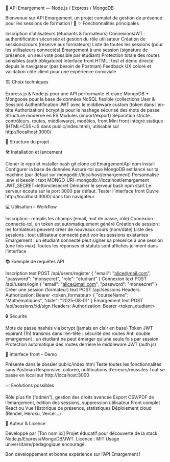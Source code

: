 📝 API Emargement — Node.js / Express / MongoDB

Bienvenue sur API Emargement, un projet complet de gestion de présence pour les sessions de formation ! 🚀
✨ Fonctionnalités principales

Inscription d’utilisateurs (étudiants & formateurs)
Connexion/JWT : authentification sécurisée et gestion du rôle utilisateur
Création de sessions/cours (réservé aux formateurs)
Liste de toutes les sessions (pour les utilisateurs connectés)
Émargement à une session (signature de présence, un seul vote possible par étudiant)
Protection totale des routes sensibles (auth obligatoire)
Interface front HTML : test et démo directe depuis le navigateur (pas besoin de Postman)
Feedback UX coloré et validation côté client pour une expérience conviviale

🏗️ Choix techniques

Express.js & Node.js pour une API performante et claire
MongoDB + Mongoose pour la base de données NoSQL flexible (collections User & Session)
Authentification JWT avec le middleware custom (token dans l'en-tête Authorization)
bcrypt.js pour le hashage sécurisé des mots de passe
Structure moderne en ES Modules (import/export)
Séparation stricte : contrôleurs, routes, middlewares, modèles, front
Mini front intégré statique (HTML+CSS+JS dans public/index.html), utilisable sur http://localhost:3000/

🚦 Structure du projet


🛠️ Installation et lancement

Cloner le repo et installer
bash
git clone
cd EmargementApi
npm install
Configurer la base de données
Assure-toi que MongoDB est lancé sur ta machine (par défaut sur mongodb://localhost/emargement)
Personnalise .env si besoin :
text
MONGO_URI=mongodb://localhost/emargement
JWT_SECRET=lettonclesecret
Démarrer le serveur
bash
npm start
Le serveur écoute sur le port 3000 par défaut.
Tester l’interface front
Ouvre http://localhost:3000/ dans ton navigateur


💻 Utilisation – Workflow

Inscription : remplis les champs (email, mot de passe, rôle)
Connexion : connecte-toi, un token est automatiquement généré
Création de session : les formateurs peuvent créer de nouveaux cours (nom/date)
Liste des sessions : tout utilisateur connecté peut voir les sessions existantes
Émargement : un étudiant connecté peut signer sa présence à une session (une fois max)
Toutes les réponses et statuts sont affichés joliment dans l’interface


📚 Exemple de requêtes API

Inscription
text
POST /api/users/register
{
  "email": "alice@mail.com",
  "password": "monsecret",
  "role": "etudiant"
}
Connexion
text
POST /api/users/login
{
  "email": "alice@mail.com",
  "password": "monsecret"
}
Créer une session (formateur)
text
POST /api/sessions
Headers: Authorization: Bearer <token_formateur>
{
  "courseName": "Mathématiques",
  "date": "2025-08-01"
}
Émargement
text
POST /api/sessions/:id/sign
Headers: Authorization: Bearer <token_etudiant>


🔒 Sécurité

Mots de passe hashés via bcrypt (jamais en clair en base)
Token JWT expirant (1h) transmis dans l’en-tête : sécurité des routes
Anti double émargement : un étudiant ne peut émarger qu'une seule fois par session
Protection automatique des routes derrière le middleware JWT (auth.js)


🎨 Interface front – Demo

Présente dans le dossier public/index.html
Teste toutes les fonctionnalités sans Postman
Responsive, colorée, notifications d’erreurs/réussites
Tout se passe en local sur http://localhost:3000


📈 Evolutions possibles

Rôle plus fin (“admin”), gestion des droits avancée
Export CSV/PDF de l’émargement, édition des sessions, suppression utilisateur
Front complet React ou Vue
Historique de présence, statistiques
Déploiement cloud (Render, Heroku, Vercel…)


👤 Auteur & Licence

Développé par [Ton nom ici]
Projet éducatif pour découverte de la stack Node.js/Express/MongoDB/JWT.
Licence : MIT
Usage universitaire/pédagogique encouragé.


Bon développement et bonne expérience sur l’API Emargement !
